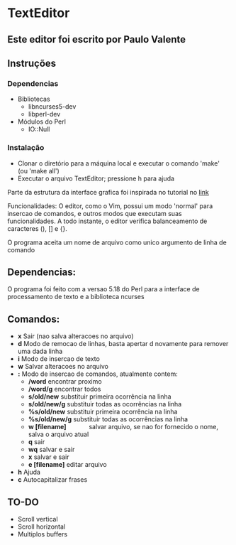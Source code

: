 # TextEditor

## Este editor foi escrito por Paulo Valente

## Instruções

### Dependencias 
- Bibliotecas
    - libncurses5-dev
    - libperl-dev
- Módulos do Perl
    - IO::Null

### Instalação
- Clonar o diretório para a máquina local e executar o comando 'make' (ou 'make all')
- Executar o arquivo TextEditor; pressione h para ajuda

Parte da estrutura da interface grafica foi inspirada no tutorial no [link](http://cheukyin699.github.io/tutorial/c++/2015/02/01/ncurses-editor-tutorial-01.html)

Funcionalidades:
O editor, como o Vim, possui um modo 'normal' para insercao de comandos, e outros modos que executam suas funcionalidades.
A todo instante, o editor verifica balanceamento de caracteres (), [] e {}.

O programa aceita um nome de arquivo como unico argumento de linha de comando

## Dependencias:
O programa foi feito com a versao 5.18 do Perl para a interface de processamento de texto e a biblioteca ncurses 

## Comandos:
- **x** Sair (nao salva alteracoes no arquivo)
- **d** Modo de remocao de linhas, basta apertar d novamente para remover uma dada linha
- **i** Modo de insercao de texto
- **w** Salvar alteracoes no arquivo
- **:** Modo de insercao de comandos, atualmente contem:
	- **/word** 			encontrar proximo
	- **/word/g**			encontrar todos
	- **s/old/new** 	 	substituir primeira ocorrência na linha
	- **s/old/new/g** 	 	substituir todas as ocorrências na linha
	- **%s/old/new** 	 	substituir primeira ocorrência na linha
	- **%s/old/new/g** 	 	substituir todas as ocorrências na linha
  	- **w [filename]**             	salvar arquivo, se nao for fornecido o nome, salva o arquivo atual
  	- **q**                        	sair
  	- **wq**                       	salvar e sair
  	- **x**                        	salvar e sair
  	- **e [filename]**		editar arquivo
- **h** Ajuda
- **c** Autocapitalizar frases

## TO-DO
- Scroll vertical
- Scroll horizontal
- Multiplos buffers
